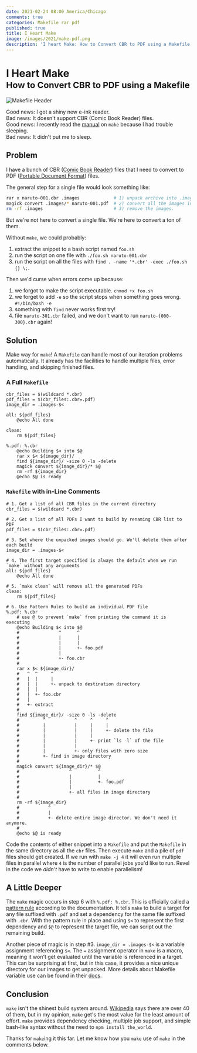 ```yaml
---
date: 2021-02-24 08:00 America/Chicago
comments: true
categories: Makefile rar pdf
published: true
title: I Heart Make
image: /images/2021/make-pdf.png
description: 'I heart Make: How to Convert CBR to PDF using a Makefile'
---
```

# I Heart Make<br/><small>How to Convert CBR to PDF using a Makefile</small>

<img class="featured" src="/images/2021/make-pdf.png" alt="Makefile Header" />

Good news: I got a shiny new e-ink reader.<br/>
Bad news: It doesn't support CBR (Comic Book Reader) files.</br>
Good news: I recently read the [manual](https://www.gnu.org/software/make/manual/make.html) on `make` because I had trouble sleeping.</br>
Bad news: It didn't put me to sleep.

## Problem

I have a bunch of CBR ([Comic Book Reader](https://en.wikipedia.org/wiki/Comic_book_archive)) files that I need to convert to PDF ([Portable Document Format](https://en.wikipedia.org/wiki/PDF)) files. 

The general step for a single file would look something like:

```sh
rar x naruto-001.cbr .images             # 1) unpack archive into .images/*.jpg
magick convert .images/* naruto-001.pdf  # 2) convert all the images into pdf file
rm -rf .images                           # 3) remove the images.
```

But we're not here to convert a single file. We're here to convert a ton of them.

Without `make`, we could probably:

1. extract the snippet to a bash script named `foo.sh`
2. run the script on one file with `./foo.sh naruto-001.cbr`
3. run the script on all the files with `find . -name '*.cbr' -exec ./foo.sh {} \;`.

Then we'd curse when errors come up because:

1. we forgot to make the script executable. `chmod +x foo.sh`
2. we forget to add `-e` so the script stops when something goes wrong. `#!/bin/bash -e`
3. something with `find` never works first try!
4. file `naruto-301.cbr` failed, and we don't want to run `naruto-{000-300}.cbr` again!

## Solution

Make way for `make`! A `Makefile` can handle most of our iteration problems automatically.
It already has the facilities to handle multiple files, error handling, and skipping finished files.

### A Full `Makefile`

```make
cbr_files = $(wildcard *.cbr)
pdf_files = $(cbr_files:.cbr=.pdf)
image_dir = .images-$<

all: ${pdf_files}
	@echo All done

clean:
	rm ${pdf_files}

%.pdf: %.cbr
	@echo Building $< into $@
	rar x $< ${image_dir}/
	find ${image_dir}/ -size 0 -ls -delete
	magick convert ${image_dir}/* $@
	rm -rf ${image_dir}
	@echo $@ is ready
```

### `Makefile` with in-Line Comments

```make
# 1. Get a list of all CBR files in the current directory
cbr_files = $(wildcard *.cbr)

# 2. Get a list of all PDFs I want to build by renaming CBR list to PDF
pdf_files = $(cbr_files:.cbr=.pdf)

# 3. Set where the unpacked images should go. We'll delete them after each build
image_dir = .images-$<

# 4. The first target specified is always the default when we run `make` without any arguments
all: ${pdf_files}
	@echo All done

# 5. `make clean` will remove all the generated PDFs
clean:
	rm ${pdf_files}

# 6. Use Pattern Rules to build an individual PDF file
%.pdf: %.cbr
	# use @ to prevent `make` from printing the command it is executing
	@echo Building $< into $@
	#               ^      ^
	#               |      |
	#               |      |
	#               |      +- foo.pdf
	#               |
	#               +- foo.cbr
	#
	rar x $< ${image_dir}/
	#   ^  ^     ^
	#   |  |     |
	#   |  |     +- unpack to destination directory
	#   |  |
	#   |  +- foo.cbr
	#   |
	#   +- extract
	#
	find ${image_dir}/ -size 0 -ls -delete
	#         ^           ^     ^     ^
	#         |           |     |     |
	#         |           |     |     +- delete the file
	#         |           |     |
	#         |           |     +- print `ls -l` of the file
	#         |           |
	#         |           +- only files with zero size
	#         +- find in image directory
	# 
	magick convert ${image_dir}/* $@
	#                   ^          ^
	#                   |          |
	#                   |          +- foo.pdf
	#                   |
	#                   +- all files in image directory
	# 
	rm -rf ${image_dir}
	#           ^
	#           |
	#           +- delete entire image director. We don't need it anymore.
	# 
	@echo $@ is ready
```

Code the contents of either snippet into a `Makefile` and put the `Makefile` in the same directory as all the `cbr` files.
Then execute `make` and a pile of `pdf` files should get created.
If we run with `make -j 4` it will even run multiple files in parallel where `4` is the number of parallel jobs you'd
like to run. Revel in the code we _didn't_ have to write to enable parallelism!


## A Little Deeper

The `make` magic occurs in step 6 with `%.pdf: %.cbr`.
This is officially called a [pattern rule](https://www.gnu.org/software/make/manual/make.html#Pattern-Rules) according to the documentation.
It tells `make` to build a target for any file suffixed with `.pdf` and set a dependency for the same file suffixed with `.cbr`.
With the pattern rule in place and using `$<` to represent the first dependency and `$@` to represent the target file, we can script out the remaining build.

Another piece of magic is in step #3.
`image_dir = .images-$<` is a variable assignment referencing `$<`.
The `=` assignment operator in `make` is a macro, meaning it won't get evaluated until the variable is referenced in a target.
This can be surprising at first, but in this case, it provides a nice unique directory for our images to get unpacked.
More details about Makefile variable use can be found in their [docs](https://www.gnu.org/software/make/manual/html_node/Using-Variables.html#Using-Variables).

## Conclusion

`make` isn't the shinest build system around.
[Wikipedia](https://en.wikipedia.org/wiki/List_of_build_automation_software) says there are over 40 of them, but in my opinion, `make` get's the most value for the least amount of effort.
`make` provides dependency checking, multiple job support, and simple bash-like syntax without the need to `npm install the_world`.

Thanks for `make`ing it this far. Let me know how you `make` use of `make` in the comments below.
